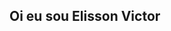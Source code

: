 ## Oi eu sou Elisson Victor

<!--
**EVCG/EVCG** is a ✨ _special_ ✨ repository because its `README.md` (this file) appears on your GitHub profile.

Here are some ideas to get you started:

- 🔭 Hoje eu trabalho como Suporte Tecnico Junior
- 🌱 Estou aprendendo desenvolvimento Back-End

